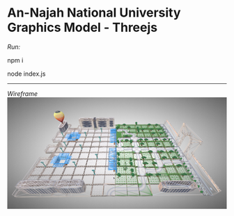# An-Najah National University Graphics Model - Threejs

*Run:*

npm i

node index.js

------------------------------

*Wireframe*
![Wireframe](https://raw.githubusercontent.com/MuathJ/Najah-University-Graphics-Model-Threejs/master/Wireframe.PNG)
